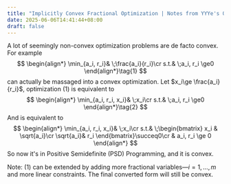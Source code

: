 ```yaml
---
title: "Implicitly Convex Fractional Optimization | Notes from YYYe's ORML Intensive Lectures"
date: 2025-06-06T14:41:44+08:00
draft: false
---
```


A lot of seemingly non-convex optimization problems are de facto convex. For example
$$
\begin{align*}
\min_{a_i, r_i}& \;\frac{a_i}{r_i}\cr
s.t.& \;a_i, r_i \ge0
\end{align*}\tag{1}
$$
can actually be massaged into a convex optimization. Let $x_i\ge \frac{a_i}{r_i}$, optimization $(1)$ is equivalent to
$$
\begin{align*}
\min_{a_i, r_i, x_i}& \;x_i\cr
s.t.& \;a_i, r_i \ge0
\end{align*}\tag{2}
$$
And is equivalent to
$$
\begin{align*}
\min_{a_i, r_i, x_i}& \;x_i\cr
s.t.& \;\begin{bmatrix}
x_i & \sqrt{a_i}\cr
\sqrt{a_i}& r_i
\end{bmatrix}\succeq0\cr
& a_i, r_i \ge 0
\end{align*}
$$
So now it's in Positive Semidefinite (PSD) Programming, and it is convex.

Note: $(1)$ can be extended by adding more fractional variables—$i = 1, \ldots, m$ and more linear constraints. The final converted form will still be convex.
